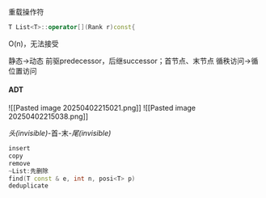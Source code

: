 重载操作符
```c++
T List<T>::operator[](Rank r)const{
```
O(n)，无法接受

静态->动态
前驱predecessor，后继successor；首节点、末节点
循秩访问->循位置访问
#### ADT
![[Pasted image 20250402215021.png]]
![[Pasted image 20250402215038.png]]

*头(invisible)*-首-末-*尾(invisible)*
```c++
insert
copy
remove
~List:先删除
find(T const & e, int n, posi<T> p)
deduplicate